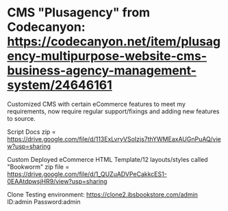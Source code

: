 # CMS "Plusagency" from Codecanyon: https://codecanyon.net/item/plusagency-multipurpose-website-cms-business-agency-management-system/24646161

Customized CMS with certain eCommerce features to meet my requirements, now require regular support/fixings and adding new features to source.

Script Docs zip = https://drive.google.com/file/d/113ExLvryVSoIzjs7thYWMEaxAUGnPuAQ/view?usp=sharing

Custom Deployed eCommerce HTML Template/12 layouts/styles called "Bookworm" zip file = https://drive.google.com/file/d/1_QUZuADVPeCakkcES1-0EAAtdpwsjHR9/view?usp=sharing

Clone Testing environment: https://clone2.ibsbookstore.com/admin 
ID:admin Password:admin

